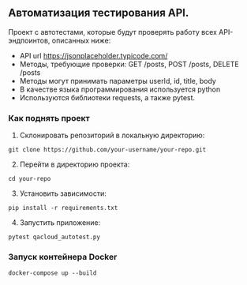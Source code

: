 ## Автоматизация тестирования API.

Проект с автотестами, которые будут проверять работу всех API-эндпоинтов, описанных ниже:
- API url https://jsonplaceholder.typicode.com/
- Методы, требующие проверки: GET /posts, POST /posts, DELETE /posts
- Методы могут принимать параметры userId, id, title, body
- В качестве языка программирования используется python
- Используются библиотеки requests, а также pytest.

### Как поднять проект

1. Склонировать репозиторий в локальную директорию:
```
git clone https://github.com/your-username/your-repo.git
```
2. Перейти в директорию проекта:
```
cd your-repo
```
3. Установить зависимости:
```
pip install -r requirements.txt
```
4. Запустить приложение:
```
pytest qacloud_autotest.py
```

### Запуск контейнера Docker
```
docker-compose up --build
```
